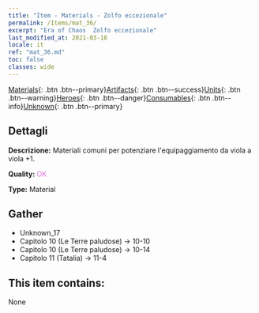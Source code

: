 ```yaml
---
title: "Item - Materials - Zolfo eccezionale"
permalink: /Items/mat_36/
excerpt: "Era of Chaos  Zolfo eccezionale"
last_modified_at: 2021-03-18
locale: it
ref: "mat_36.md"
toc: false
classes: wide
---
```

 [Materials](/it/Items/){: .btn .btn--primary}[Artifacts](/it/Items/Artifacts/){: .btn .btn--success}[Units](/it/Items/Units/){: .btn .btn--warning}[Heroes](/it/Items/Heroes/){: .btn .btn--danger}[Consumables](/it/Items/Consumables/){: .btn .btn--info}[Unknown](/it/Items/Unknown/){: .btn .btn--primary}

## Dettagli
 **Descrizione:** Materiali comuni per potenziare l'equipaggiamento da viola a viola +1.

 **Quality:** <span style="color: #DA70D6">OK</span>

 **Type:** Material

## Gather

*    Unknown_17 
*    Capitolo 10 (Le Terre paludose) -> 10-10 
*    Capitolo 10 (Le Terre paludose) -> 10-14 
*    Capitolo 11 (Tatalia) -> 11-4 

## This item contains:

  None

